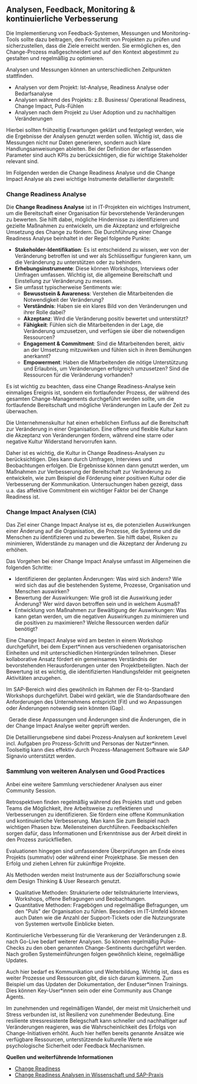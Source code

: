 ## Analysen, Feedback, Monitoring & kontinuierliche Verbesserung ##

Die Implementierung von Feedback-Systemen, Messungen und Monitoring-Tools sollte dazu beitragen, den Fortschritt von Projekten zu prüfen und sicherzustellen, dass die Ziele erreicht werden. Sie ermöglichen es, den Change-Prozess maßgeschneidert und auf den Kontext abgestimmt zu gestalten und regelmäßig zu optimieren. 

Analysen und Messungen können an unterschiedlichen Zeitpunkten stattfinden. 

- Analysen vor dem Projekt: Ist-Analyse, Readiness Analyse oder Bedarfsanalyse
- Analysen während des Projekts: z.B. Business/ Operational Readiness, Change Impact, Puls-Fühlen
- Analysen nach dem Projekt zu User Adoption und zu nachhaltigen Veränderungen

Hierbei sollten frühzeitig Erwartungen geklärt und festgelegt werden, wie die Ergebnisse der Analysen genutzt werden sollen. Wichtig ist, dass die Messungen nicht nur Daten generieren, sondern auch klare Handlungsanweisungen ableiten. Bei der Definition der erfassenden Parameter sind auch KPIs zu berücksichtigen, die für wichtige Stakeholder relevant sind.

Im Folgenden werden die Change Readiness Analyse und die Change Impact Analyse als zwei wichtige Instrumente detaillierter dargestellt:

### Change Readiness Analyse ###

Die **Change Readiness Analyse** ist in IT-Projekten ein wichtiges Instrument, um die Bereitschaft einer Organisation für bevorstehende Veränderungen zu bewerten. Sie hilft dabei, mögliche Hindernisse zu identifizieren und gezielte Maßnahmen zu entwickeln, um die Akzeptanz und erfolgreiche Umsetzung des Change zu fördern. Die Durchführung einer Change Readiness Analyse beinhaltet in der Regel folgende Punkte:

- **Stakeholder-Identifikation**: Es ist entscheidend zu wissen, wer von der Veränderung betroffen ist und wer als Schlüsselfigur fungieren kann, um die Veränderung zu unterstützen oder zu behindern.
- **Erhebungsinstrumente**: Diese können Workshops, Interviews oder Umfragen umfassen. Wichtig ist, die allgemeine Bereitschaft und Einstellung zur Veränderung zu messen.
- Sie umfasst typischerweise Sentiments wie:
  - **Bewusstsein & Awareness**: Verstehen die Mitarbeitenden die Notwendigkeit der Veränderung?
  - **Verständnis**: Haben sie ein klares Bild von den Veränderungen und ihrer Rolle dabei?
  - **Akzeptanz**: Wird die Veränderung positiv bewertet und unterstützt?
  - **Fähigkeit**: Fühlen sich die Mitarbeitenden in der Lage, die Veränderung umzusetzen, und verfügen sie über die notwendigen Ressourcen?
  - **Engagement & Commitment**: Sind die Mitarbeitenden bereit, aktiv an der Umsetzung mitzuwirken und fühlen sich in ihren Bemühungen anerkannt?
  - **Empowerment**: Haben die Mitarbeitenden die nötige Unterstützung und Erlaubnis, um Veränderungen erfolgreich umzusetzen? Sind die Ressourcen für die Veränderung vorhanden?

Es ist wichtig zu beachten, dass eine Change Readiness-Analyse kein einmaliges Ereignis ist, sondern ein fortlaufender Prozess, der während des gesamten Change-Managements durchgeführt werden sollte, um die fortlaufende Bereitschaft und mögliche Veränderungen im Laufe der Zeit zu überwachen. 

Die Unternehmenskultur hat einen erheblichen Einfluss auf die Bereitschaft zur Veränderung in einer Organisation. Eine offene und flexible Kultur kann die Akzeptanz von Veränderungen fördern, während eine starre oder negative Kultur Widerstand hervorrufen kann. 

Daher ist es wichtig, die Kultur in Change Readiness-Analysen zu berücksichtigen. Dies kann durch Umfragen, Interviews und Beobachtungen erfolgen. Die Ergebnisse können dann genutzt werden, um Maßnahmen zur Verbesserung der Bereitschaft zur Veränderung zu entwickeln, wie zum Beispiel die Förderung einer positiven Kultur oder die Verbesserung der Kommunikation. Untersuchungen haben gezeigt, dass u.a. das affektive Commitment ein wichtiger Faktor bei der Change Readiness ist.

### Change Impact Analysen (CIA) ###

Das Ziel einer Change Impact Analyse ist es, die potenziellen Auswirkungen einer Änderung auf die Organisation, die Prozesse, die Systeme und die Menschen zu identifizieren und zu bewerten. Sie hilft dabei, Risiken zu minimieren, Widerstände zu managen und die Akzeptanz der Änderung zu erhöhen.

Das Vorgehen bei einer Change Impact Analyse umfasst im Allgemeinen die folgenden Schritte:

- Identifizieren der geplanten Änderungen: Was wird sich ändern? Wie wird sich das auf die bestehenden Systeme, Prozesse, Organisation und Menschen auswirken?
- Bewertung der Auswirkungen: Wie groß ist die Auswirkung jeder Änderung? Wer wird davon betroffen sein und in welchem Ausmaß?
- Entwicklung von Maßnahmen zur Bewältigung der Auswirkungen: Was kann getan werden, um die negativen Auswirkungen zu minimieren und die positiven zu maximieren? Welche Ressourcen werden dafür benötigt?

Eine Change Impact Analyse wird am besten in einem Workshop durchgeführt, bei dem Expert\*innen aus verschiedenen organisatorischen Einheiten und mit unterschiedlichen Hintergründen teilnehmen. Dieser kollaborative Ansatz fördert ein gemeinsames Verständnis der bevorstehenden Herausforderungen unter den Projektbeteiligten. Nach der Bewertung ist es wichtig, die identifizierten Handlungsfelder mit geeigneten Aktivitäten anzugehen.

Im SAP-Bereich wird dies gewöhnlich im Rahmen der Fit-to-Standard Workshops durchgeführt. Dabei wird geklärt, wie die Standardsoftware den Anforderungen des Unternehmens entspricht (Fit) und wo Anpassungen oder Änderungen notwendig sein könnten (Gap). 

` `Gerade diese Anpassungen und Änderungen sind die Änderungen, die in der Change Impact Analyse weiter geprüft werden.  

Die Detaillierungsebene sind dabei Prozess-Analysen auf konkretem Level incl. Aufgaben pro Prozess-Schritt und Personas der Nutzer\*innen. Toolseitig kann dies effektiv durch Prozess-Management Software wie SAP Signavio unterstützt werden.

### Sammlung von weiteren Analysen und Good Practices ###

Anbei eine weitere Sammlung verschiedener Analysen aus einer Community Session.

Retrospektiven finden regelmäßig während des Projekts statt und geben Teams die Möglichkeit, ihre Arbeitsweise zu reflektieren und Verbesserungen zu identifizieren. Sie fördern eine offene Kommunikation und kontinuierliche Verbesserung. Man kann Sie zum Beispiel nach wichtigen Phasen bzw. Meilensteinen durchführen. Feedbackschleifen sorgen dafür, dass Informationen und Erkenntnisse aus der Arbeit direkt in den Prozess zurückfließen.  

Evaluationen hingegen sind umfassendere Überprüfungen am Ende eines Projekts (summativ) oder während einer Projektphase. Sie messen den Erfolg und ziehen Lehren für zukünftige Projekte. 

Als Methoden werden meist Instrumente aus der Sozialforschung sowie dem Design Thinking & User Research genutzt. 

- Qualitative Methoden: Strukturierte oder teilstrukturierte Interviews, Workshops, offene Befragungen und Beobachtungen.
- Quantitative Methoden: Fragebögen und regelmäßige Befragungen, um den "Puls" der Organisation zu fühlen. Besonders im IT-Umfeld können auch Daten wie die Anzahl der Support-Tickets oder die Nutzungsrate von Systemen wertvolle Einblicke bieten. 

Kontinuierliche Verbesserung für die Verankerung der Veränderungen z.B. nach Go-Live bedarf weiterer Analysen. So können regelmäßig Pulse-Checks zu den oben genannten Change-Sentinents durchgeführt werden. Nach großen Systemeinführungen folgen gewöhnlich kleine, regelmäßige Updates. 

Auch hier bedarf es Kommunikation und Weiterbildung. Wichtig ist, dass es weiter Prozesse und Ressourcen gibt, die sich darum kümmern. Zum Beispiel um das Updaten der Dokumentation, der Enduser\*innen Trainings. Dies können Key-User\*innen sein oder eine Community aus Change Agents. 

Im zunehmenden und regelmäßigen Wandel, der meist mit Unsicherheit und Stress verbunden ist, ist Resilienz von zunehmender Bedeutung. Eine resiliente stressresistente Belegschaft kann schneller und nachhaltiger auf Veränderungen reagieren, was die Wahrscheinlichkeit des Erfolgs von Change-Initiativen erhöht. Auch hier helfen bereits genannte Ansätze wie verfügbare Ressourcen, unterstützende kulturelle Werte wie psychologische Sicherheit oder Feedback Mechanismen.

**Quellen und weiterführende Informationen**

- [Change Readiness](https://www.linkedin.com/pulse/insightsin2change-you-ready-change-changeinsight/)
- [Change Readiness Analysen in Wissenschaft und SAP-Praxis](https://community.sap.com/t5/sap-training-and-change-management/change-readiness-analysen-in-wissenschaft-und-sap-praxis/ba-p/13919564)

